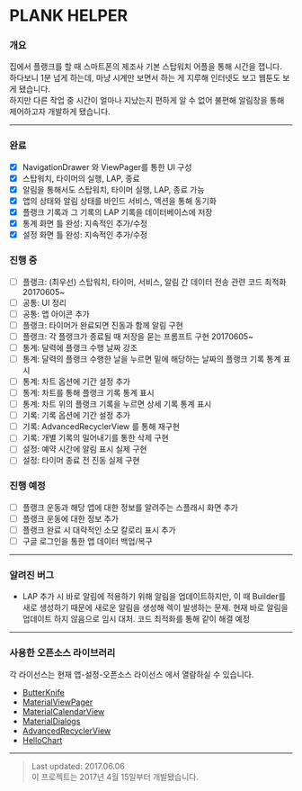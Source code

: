 PLANK HELPER
======================
### 개요
집에서 플랭크를 할 때 스마트폰의 제조사 기본 스탑워치 어플을 통해 시간을 잽니다.<br>
하다보니 1분 넘게 하는데, 마냥 시계만 보면서 하는 게 지루해 인터넷도 보고 웹툰도 보게 됐습니다.<br>
하지만 다른 작업 중 시간이 얼마나 지났는지 편하게 알 수 없어 불편해 알림창을 통해 제어하고자 개발하게 됐습니다.<br>

----------------------
### 완료
- [x] NavigationDrawer 와 ViewPager를 통한 UI 구성
- [x] 스탑워치, 타이머의 실행, LAP, 종료 
- [x] 알림을 통해서도 스탑워치, 타이머 실행, LAP, 종료 가능
- [x] 앱의 상태와 알림 상태를 바인드 서비스, 액션을 통해 동기화 
- [x] 플랭크 기록과 그 기록의 LAP 기록을 데이터베이스에 저장
- [x] 통계 화면 틀 완성: 지속적인 추가/수정
- [x] 설정 화면 틀 완성: 지속적인 추가/수정

### 진행 중
- [ ] 플랭크: (최우선) 스탑워치, 타이머, 서비스, 알림 간 데이터 전송 관련 코드 최적화 20170605~
- [ ] 공통: UI 정리
- [ ] 공통: 앱 아이콘 추가
- [ ] 플랭크: 타이머가 완료되면 진동과 함께 알림 구현
- [ ] 플랭크: 각 플랭크가 종료될 때 저장을 묻는 프롬프트 구현 20170605~
- [ ] 통계: 달력에 플랭크 수행 날짜 강조
- [ ] 통계: 달력의 플랭크 수행한 날을 누르면 밑에 해당하는 날짜의 플랭크 기록 통계 표시
- [ ] 통계: 차트 옵션에 기간 설정 추가
- [ ] 통계: 차트를 통해 플랭크 기록 통계 표시
- [ ] 통계: 차트 위의 플랭크 기록을 누르면 상세 기록 통계 표시
- [ ] 기록: 기록 옵션에 기간 설정 추가
- [ ] 기록: AdvancedRecyclerView 를 통해 재구현
- [ ] 기록: 개별 기록의 밀어내기를 통한 삭제 구현
- [ ] 설정: 예약 시간에 알림 표시 실제 구현
- [ ] 설정: 타이머 종료 전 진동 실제 구현

### 진행 예정
- [ ] 플랭크 운동과 해당 앱에 대한 정보를 알려주는 스플래시 화면 추가
- [ ] 플랭크 운동에 대한 정보 추가
- [ ] 플랭크 완료 시 대략적인 소모 칼로리 표시 추가
- [ ] 구글 로그인을 통한 앱 데이터 백업/복구
----------------------
### 알려진 버그
- LAP 추가 시 바로 알림에 적용하기 위해 알림을 업데이트하지만, 이 때 Builder를 새로 생성하기 때문에 새로운 알림을 생성해 렉이 발생하는 문제. 현재 바로 알림을 업데이트 하지 않음으로 임시 대처. 코드 최적화를 통해 같이 해결 예정
----------------------
### 사용한 오픈소스 라이브러리 
각 라이선스는 현재 앱-설정-오픈소스 라이선스 에서 열람하실 수 있습니다.
- [ButterKnife](https://github.com/JakeWharton/butterknife)
- [MaterialViewPager](https://github.com/florent37/MaterialViewPager)
- [MaterialCalendarView](https://github.com/prolificinteractive/material-calendarview)
- [MaterialDialogs](https://github.com/afollestad/material-dialogs)
- [AdvancedRecyclerView](https://github.com/h6ah4i/android-advancedrecyclerview)
- [HelloChart](https://github.com/lecho/hellocharts-android)
----------------------
> Last updated: 2017.06.06<br>
> 이 프로젝트는 2017년 4월 15일부터 개발됐습니다.
